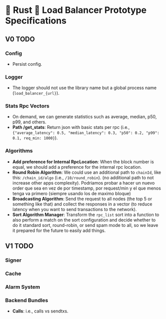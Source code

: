 # 🦀 Rust 🦀 Load Balancer Prototype Specifications

## V0 TODO

### Config
- Persist config.

### Logger
- The logger should not use the library name but a global process name (`load_balancer_{url}`).

### Stats Rpc Vectors
- On demand, we can generate statistics such as average, median, p50, p99, and others.
- **Path /get_stats**: Return json with basic stats per rpc (i.e., `{"average_latency": 0.5, "median_latency": 0.3, "p50": 0.2, "p99": 0.1, req_min: 1000}`).

### Algorithms
- **Add preference for Internal RpcLocation**: When the block number is equal, we should add a preference for the internal rpc location.
- **Round Robin Algorithm**: We could use an additional path to `chainId`, like this: `/chain_id/algo` (i.e., `/10/round_robin`).  (no additional path to not increase other apps complexity). Podriamos probar a hacer un nuevo order que sea en vez de por timestamp, por request/min y el que menos tenga va primero (siempre usando los de maximo bloque)
- **Broadcasting Algorithm**: Send the request to all nodes (the top 5 or something like that) and collect the responses in a vector (to reduce latency when you want to send transactions to the network).
- **Sort Algorithm Manager**: Transform the `rpc_list` sort into a function to also perform a match on the sort configuration and decide whether to do it standard sort, round-robin, or send spam mode to all, so we leave it prepared for the future to easily add things.

## V1 TODO

### Signer
### Cache
### Alarm System
### Backend Bundles
- **Calls**: i.e., calls vs sendtxs.


